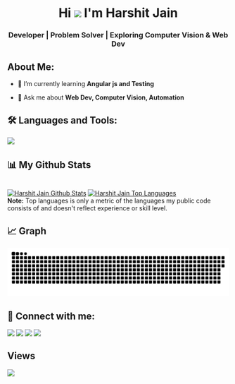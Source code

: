 
  <h1 align="center">Hi <img src="https://raw.githubusercontent.com/MartinHeinz/MartinHeinz/master/wave.gif" width="30px"> I'm <b>Harshit Jain</b></h1>
  <h3 align="center"><b> Developer | Problem Solver | Exploring Computer Vision & Web Dev</b></h3> 

## About Me:
- 🔭 I’m currently learning **Angular js and Testing**

- 💬 Ask me about **Web Dev, Computer Vision, Automation**

## 🛠️ Languages and Tools:
<p>
  <a href="https://skillicons.dev">
    <img src="https://skillicons.dev/icons?i=python,java,c,powershell,html,css,javascript,react,angular,nodejs,django,mysql,mongodb,git,github,gitlab,githubactions,docker,linux,ubuntu,vscode,aws,photoshop,premiere,figma,opencv,sklearn,discordbots,tailwind,bootstrap,postman,vscode,pycharm,windows"/>
  </a>
</p>
</div>

## 📊 My Github Stats

   <br/>
<a href="https://github.com/harshit28j/github-readme-stats"><img alt="Harshit Jain Github Stats" src="https://github-readme-stats-roan-six-43.vercel.app/api?username=harshit28j&include_all_commits=true&theme=react&hide_border=true&bg_color=0D1117" /></a>
<a href="https://github.com/harshit28j/github-readme-stats"><img alt="Harshit Jain Top Languages" src="https://github-readme-stats-roan-six-43.vercel.app/api/top-langs/?username=harshit28j&langs_count=20&include_all_commits=true&layout=compact&theme=react&hide_border=true&bg_color=0D1117" /></a>
  <br/>
  <b>Note:</b> Top languages is only a metric of the languages my public code consists of and doesn't reflect experience or skill level.

## 📈 Graph
<p align="left">
   <img src="https://github.com/killshotxd/svgIcons/blob/main/github-contribution-grid-snake.svg" alt="snake">
</p>

## 📧 Connect with me:
<p align="left">
<a href = "https://www.linkedin.com/in/harshitpy/" target="_main"><img src="https://img.icons8.com/fluent/48/000000/linkedin.png"/></a>
<a href = "https://twitter.com/harshit_py"><img src="https://img.icons8.com/fluent/48/000000/twitter.png"/></a>
<a href = "https://www.instagram.com/this_is_harshit_jain"><img src="https://img.icons8.com/fluent/48/000000/instagram-new.png"/></a>
<a href = "https://www.youtube.com/channel/UCCjdXFKa_bzIrlwjuZP39YA"><img src="https://img.icons8.com/color/48/000000/youtube-play.png"/></a>
</p>

## Views
<a href="https://github.com/Meghna-DAS/github-profile-views-counter">
    <img src="https://komarev.com/ghpvc/?username=harshit28j">
</a>
